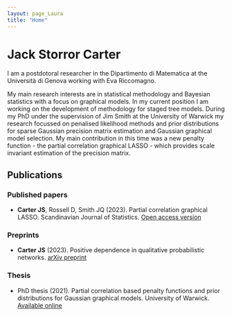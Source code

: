 ```yaml
---
layout: page_Laura
title: "Home"
---
```


# Jack Storror Carter

I am a postdotoral researcher in the Dipartimento di Matematica at the Università di Genova working with Eva Riccomagno.

My main research interests are in statistical methodology and Bayesian statistics with a focus on graphical models.  In my current position I am working on the development of methodology for staged tree models.  During my PhD under the supervision of Jim Smith at the University of Warwick my research focussed on penalised likelihood methods and prior distributions for sparse Gaussian precision matrix estimation and Gaussian graphical model selection.  My main contribution in this time was a new penalty function - the partial correlation graphical LASSO - which provides scale invariant estimation of the precision matrix.

## Publications

### Published papers

- **Carter JS**, Rossell D, Smith JQ (2023).  Partial correlation graphical LASSO.  Scandinavian Journal of Statistics. [Open access version](https://onlinelibrary.wiley.com/doi/10.1111/sjos.12675)

### Preprints

- **Carter JS** (2023).  Positive dependence in qualitative probabilistic networks. [arXiv preprint](https://arxiv.org/abs/2208.09344#:~:text=Qualitative%20probabilistic%20networks%20(QPNs)%20combine,of%20positive%20and%20negative%20dependence.)

### Thesis

- PhD thesis (2021). Partial correlation based penalty functions and prior distributions for Gaussian graphical models. University of Warwick. [Available online](http://wrap.warwick.ac.uk/163951/)
